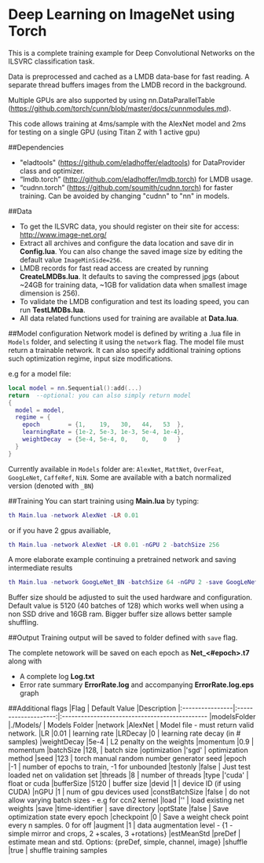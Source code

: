 Deep Learning on ImageNet using Torch
=====================================
This is a complete training example for Deep Convolutional Networks on the ILSVRC classification task.

Data is preprocessed and cached as a LMDB data-base for fast reading. A separate thread buffers images from the LMDB record in the background.

Multiple GPUs are also supported by using nn.DataParallelTable (https://github.com/torch/cunn/blob/master/docs/cunnmodules.md).

This code allows training at 4ms/sample with the AlexNet model and 2ms for testing on a single GPU (using Titan Z with 1 active gpu)

##Dependencies
* "eladtools" (https://github.com/eladhoffer/eladtools) for DataProvider class and optimizer.
* “lmdb.torch” (http://github.com/eladhoffer/lmdb.torch) for LMDB usage.
* “cudnn.torch” (https://github.com/soumith/cudnn.torch) for faster training. Can be avoided by changing "cudnn" to "nn" in models.


##Data
* To get the ILSVRC data, you should register on their site for access: http://www.image-net.org/
* Extract all archives and configure the data location and save dir in **Config.lua**. You can also change the saved image size by editing the default value `ImageMinSide=256`.
* LMDB records for fast read access are created by running **CreateLMDBs.lua**.
It defaults to saving the compressed jpgs (about ~24GB for training data, ~1GB for validation data when smallest image dimension is 256).
* To validate the LMDB configuration and test its loading speed, you can run **TestLMDBs.lua**.
* All data related functions used for training are available at **Data.lua**.

##Model configuration
Network model is defined by writing a <ModelName>.lua file in `Models` folder, and selecting it using the `network` flag.
The model file must return a trainable network. It can also specify additional training options such optimization regime, input size modifications.

e.g for a model file:
```lua
local model = nn.Sequential():add(...)
return  --optional: you can also simply return model
{
  model = model,
  regime = {
    epoch        = {1,    19,   30,   44,   53  },
    learningRate = {1e-2, 5e-3, 1e-3, 5e-4, 1e-4},
    weightDecay  = {5e-4, 5e-4, 0,    0,    0   }
  }
}
```
Currently available in `Models` folder are: `AlexNet`, `MattNet`, `OverFeat`, `GoogLeNet`, `CaffeRef`, `NiN`. Some are available with a batch normalized version (denoted with `_BN`)


##Training
You can start training using **Main.lua** by typing:
```lua
th Main.lua -network AlexNet -LR 0.01
```
or if you have 2 gpus availiable,
```lua
th Main.lua -network AlexNet -LR 0.01 -nGPU 2 -batchSize 256
```
A more elaborate example continuing a pretrained network and saving intermediate results
```lua
th Main.lua -network GoogLeNet_BN -batchSize 64 -nGPU 2 -save GoogLeNet_BN -bufferSize 9600 -LR 0.01 -checkpoint 320000 -weightDecay 1e-4 -load ./pretrainedNet.t7
```
Buffer size should be adjusted to suit the used hardware and configuration. Default value is 5120 (40 batches of 128) which works well when using a non SSD drive and 16GB ram. Bigger buffer size allows better sample shuffling.

##Output
Training output will be saved to folder defined with `save` flag.

The complete netowork will be saved on each epoch as **Net_<#epoch>.t7** along with
* A complete log **Log.txt**
* Error rate summary **ErrorRate.log** and accompanying               **ErrorRate.log.eps** graph

##Additional flags
|Flag             | Default Value        |Description
|:----------------|:--------------------:|:----------------------------------------------
|modelsFolder     |./Models/             | Models Folder
|network          |AlexNet               | Model file - must return valid network.
|LR               |0.01                  | learning rate
|LRDecay          |0                     | learning rate decay (in # samples)
|weightDecay      |5e-4                  | L2 penalty on the weights
|momentum         |0.9                   | momentum
|batchSize        |128,                  | batch size
|optimization     |'sgd'                 | optimization method
|seed             |123                   | torch manual random number generator seed
|epoch            |-1                    | number of epochs to train, -1 for unbounded
|testonly         |false                 | Just test loaded net on validation set
|threads          |8                     | number of threads
|type             |'cuda'                | float or cuda
|bufferSize       |5120                  | buffer size
|devid            |1                     | device ID (if using CUDA)
|nGPU             |1                     | num of gpu devices used
|constBatchSize   |false                 | do not allow varying batch sizes - e.g for ccn2 kernel
|load             |''                    | load existing net weights
|save             |time-identifier       | save directory
|optState         |false                 | Save optimization state every epoch
|checkpoint       |0                     | Save a weight check point every n samples. 0 for off
|augment          |1                     | data augmentation level - {1 - simple mirror and crops, 2 +scales, 3 +rotations}
|estMeanStd       |preDef                | estimate mean and std. Options: {preDef, simple, channel, image}
|shuffle          |true                  | shuffle training samples
